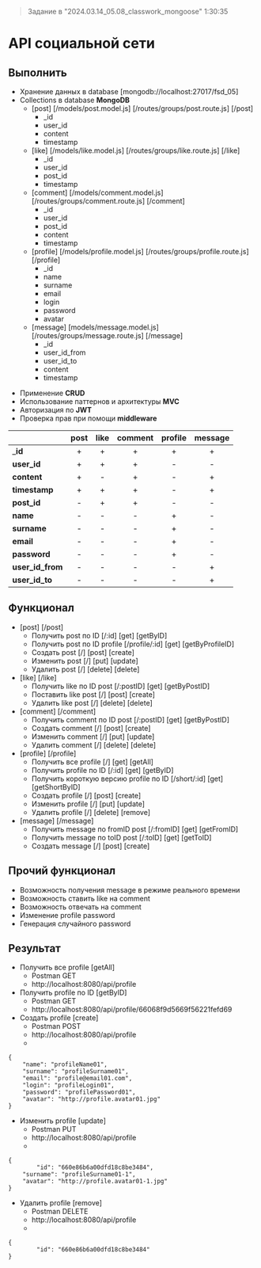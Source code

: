 > Задание в "2024.03.14_05.08_classwork_mongoose" 1:30:35

# API социальной сети

## Выполнить

+ Хранение данных в database [mongodb://localhost:27017/fsd_05]
+ Collections в database **MongoDB**
	* [post]
						[/models/post.model.js]
						[/routes/groups/post.route.js]
						[/post]
		- _id
		+ user_id
		+ content
		+ timestamp
	* [like]
						[/models/like.model.js]
						[/routes/groups/like.route.js]
						[/like]
		- _id
		+ user_id
		+ post_id
		+ timestamp
	* [comment]
						[/models/comment.model.js]
						[/routes/groups/comment.route.js]
						[/comment]
		- _id
		+ user_id
		+ post_id
		+ content
		+ timestamp
	* [profile]
						[/models/profile.model.js]
						[/routes/groups/profile.route.js]
						[/profile]
		- _id
		+ name
		+ surname
		+ email
		+ login
		+ password
		+ avatar
	* [message]
						[models/message.model.js]
						[/routes/groups/message.route.js]
						[/message]
		- _id
		+ user_id_from
		+ user_id_to
		+ content
		+ timestamp
- Применение **CRUD**
- Использование паттернов и архитектуры **MVC**
- Авторизация по **JWT**
- Проверка прав при помощи **middleware**

|                |post|like|comment|profile|message|
|:---------------|:--:|:--:|:-----:|:-----:|:-----:|
|_**id**         |+   |+   |+      |+      |+      |
|**user_id**     |+   |+   |+      |-      |-      |
|**content**     |+   |-   |+      |-      |+      |
|**timestamp**   |+   |+   |+      |-      |+      |
|**post_id**     |-   |+   |+      |-      |-      |
|**name**        |-   |-   |-      |+      |-      |
|**surname**     |-   |-   |-      |+      |-      |
|**email**       |-   |-   |-      |+      |-      |
|**password**    |-   |-   |-      |+      |-      |
|**user_id_from**|-   |-   |-      |-      |+      |
|**user_id_to**  |-   |-   |-      |-      |+      |

## Функционал

- [post]
					[/post]
	* Получить post по ID
					[/:id]					[get]			[getByID]
	* Получить post по ID profile
					[/profile/:id]	[get]			[getByProfileID]
	* Создать post
					[/]							[post]		[create]
	* Изменить post
					[/]							[put]			[update]
	* Удалить post
					[/]							[delete]	[delete]
- [like]
					[/like]
	*  Получить like по ID post
					[/:postID]			[get]			[getByPostID]
	*  Поставить like post
					[/]							[post]		[create]
	*  Удалить like post
					[/]							[delete]	[delete]
- [comment]
					[/comment]
	* Получить comment по ID post
					[/:postID]			[get]			[getByPostID]
	* Создать comment
					[/]							[post]		[create]
	* Изменить comment
					[/]							[put]			[update]
	* Удалить comment
					[/]							[delete]	[delete]
- [profile]
					[/profile]
	+ Получить все profile
					[/]							[get]			[getAll]
	+ Получить profile по ID
					[/:id]					[get]			[getByID]
	* Получить короткую версию profile по ID
					[/short/:id]		[get]			[getShortByID]
	+ Создать profile
					[/]							[post]		[create]
	+ Изменить profile
					[/]							[put]			[update]
	+ Удалить profile
					[/]							[delete]	[remove]
- [message]
					[/message]
	* Получить message по fromID post
					[/:fromID]			[get]		[getFromID]
	* Получить message по toID post
					[/:toID]				[get]		[getToID]
	* Создать message
					[/]							[post]		[create]
	
## Прочий функционал

- Возможность получения message в режиме реального времени
- Возможность ставить like на comment
- Возможность отвечать на comment
- Изменение profile password
- Генерация случайного password

## Результат

+ Получить все profile		[getAll]
	- Postman GET
	- http://localhost:8080/api/profile
+ Получить profile по ID	[getByID]
	- Postman GET
	- http://localhost:8080/api/profile/66068f9d5669f56221fefd69
+ Создать profile					[create]
	- Postman POST
	- http://localhost:8080/api/profile
	*
``` Body raw JSON
{
    "name": "profileName01",
    "surname": "profileSurname01",
    "email": "profile@email01.com",
    "login": "profileLogin01",
    "password": "profilePassword01",
    "avatar": "http://profile.avatar01.jpg"
}
```
+	Изменить profile				[update]
	-	Postman PUT
	-	http://localhost:8080/api/profile
	*
``` Body raw JSON
{
		"id": "660e86b6a00dfd18c8be3484",
    "surname": "profileSurname01-1",
    "avatar": "http://profile.avatar01-1.jpg"
}
```
+ Удалить profile					[remove]
	+ Postman DELETE
	-	http://localhost:8080/api/profile
	*
``` Body raw JSON
{
		"id": "660e86b6a00dfd18c8be3484"
}
```